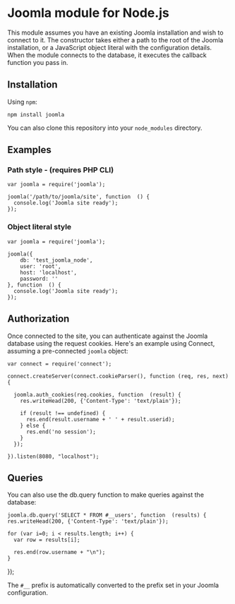 # Joomla module for Node.js

This module assumes you have an existing Joomla installation and wish to connect to it. The constructor takes either a path to the root of the Joomla installation, or a JavaScript object literal with the configuration details. When the module connects to the database, it executes the callback function you pass in.

## Installation

Using `npm`:

	npm install joomla

You can also clone this repository into your `node_modules` directory.

## Examples

### Path style - (requires PHP CLI)

	var joomla = require('joomla');

	joomla('/path/to/joomla/site', function  () {
	  console.log('Joomla site ready');
	});


### Object literal style

	var joomla = require('joomla');

	joomla({
		db: 'test_joomla_node',
		user: 'root',
		host: 'localhost',
		password: ''
	}, function  () {
	  console.log('Joomla site ready');
	});

## Authorization

Once connected to the site, you can authenticate against the Joomla database using the request cookies. Here's an example using Connect, assuming a pre-connected `joomla` object:

	var connect = require('connect');

	connect.createServer(connect.cookieParser(), function (req, res, next) {

	  joomla.auth_cookies(req.cookies, function  (result) {
	    res.writeHead(200, {'Content-Type': 'text/plain'});

	    if (result !== undefined) {
	      res.end(result.username + ' ' + result.userid);
	    } else {
	      res.end('no session');
	    }
	  });

	}).listen(8080, "localhost");

## Queries

You can also use the db.query function to make queries against the database:

	joomla.db.query('SELECT * FROM #__users', function  (results) {
    res.writeHead(200, {'Content-Type': 'text/plain'});

    for (var i=0; i < results.length; i++) {
      var row = results[i];

      res.end(row.username + "\n");
    }

  });

The `#__` prefix is automatically converted to the prefix set in your Joomla configuration.